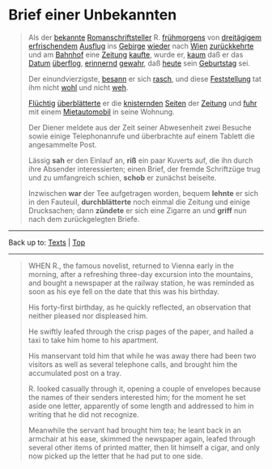 # Brief einer Unbekannten

> Als der [bekannte](../../adjectives/b/be/bekannt.md) [Romanschriftsteller](../../nouns/r/ro/Romanschriftsteller.md) R. [frühmorgens](../../adverbs/f/fr/fruehmorgens.md) von [dreitägigem](../../adjectives/d/dr/dreitaegig.md) [erfrischendem](../../adjectives/e/er/erfrischend.md) [Ausflug](../../nouns/a/au/Ausflug.md) ins [Gebirge](../../nouns/g/ge/Gebirge.md) [wieder](../../adverbs/w/wi/wieder.md) nach [Wien](../../nouns/w/wi/Wien.md) [zurückkehrte](../../verbs/z/zu/zurueckkehren.md) und am [Bahnhof](../../nouns/b/ba/Bahnhof.md) eine [Zeitung](../../nouns/z/ze/Zeitung.md) [kaufte](../../verbs/k/ka/kaufen.md), wurde er, [kaum](../../adverbs/k/ka/kaum.md) daß er das [Datum](../../nouns/d/da/Datum.md) [überflog](../../verbs/ue/ueb/ueberfliegen.md), [erinnernd](../../adjectives/e/er/erinnernd.md) [gewahr](../../adjectives/g/ge/gewahr.md), daß [heute](../../adverbs/h/he/heute.md) sein [Geburtstag](../../nouns/g/ge/Geburtstag.md) sei.
>
> Der einundvierzigste, [besann](../../verbs/b/be/besinnen.md) er sich [rasch](../../adjectives/r/ra/rasch.md), und diese [Feststellung](../../nouns/f/fe/Feststellung.md) tat ihm nicht [wohl](../../adjectives/w/wo/wohl.md) und nicht [weh](../../adjectives/w/we/weh.md).
>
> [Flüchtig](../../adjectives/f/fl/fluechtig.md) [überblätterte](../../verbs/ue/ueb/ueberblaettern.md) er die [knisternden](../../adjectives/k/kn/knisternd.md) [Seiten](../../nouns/s/se/Seite.md) der [Zeitung](../../nouns/z/ze/Zeitung.md) und [fuhr](../../verbs/f/fa/fahren.md) mit einem [Mietautomobil](../../nouns/m/mi/Mietautomobil.md) in seine Wohnung.
>
> Der Diener meldete aus der Zeit seiner Abwesenheit zwei Besuche sowie einige Telephonanrufe und überbrachte auf einem Tablett die angesammelte Post.
>
> Lässig **sah** er den Einlauf an, **riß** ein paar Kuverts auf, die ihn durch ihre Absender interessierten; einen Brief, der fremde Schriftzüge trug und zu umfangreich schien, **schob** er zunächst beiseite.
>
> Inzwischen **war** der Tee aufgetragen worden, bequem **lehnte** er sich in den Fauteuil, **durchblätterte** noch einmal die Zeitung und einige Drucksachen; dann **zündete** er sich eine Zigarre an und **griff** nun nach dem zurückgelegten Briefe.

----

Back up to: [Texts](../index.md) | [Top](../../index.md)

----

> WHEN R., the famous novelist, returned to Vienna early in the morning, after a refreshing three-day excursion into the mountains, and bought a newspaper at the railway station, he was reminded as soon as his eye fell on the date that this was his birthday.
>
> His forty-first birthday, as he quickly reflected, an observation that neither pleased nor displeased him.
>
> He swiftly leafed through the crisp pages of the paper, and hailed a taxi to take him home to his apartment.
>
> His manservant told him that while he was away there had been two visitors as well as several telephone calls, and brought him the accumulated post on a tray.
>
> R. looked casually through it, opening a couple of envelopes because the names of their senders interested him; for the moment he set aside one letter, apparently of some length and addressed to him in writing that he did not recognize.
>
> Meanwhile the servant had brought him tea; he leant back in an armchair at his ease, skimmed the newspaper again, leafed through several other items of printed matter, then lit himself a cigar, and only now picked up the letter that he had put to one side.

